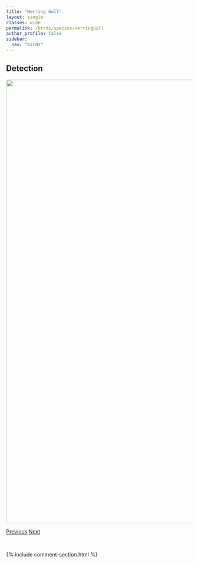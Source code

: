 ```yaml
---
title: "Herring Gull"
layout: single
classes: wide
permalink: /birds/species/HerringGull
author_profile: false
sidebar:
  nav: "birds"
---
```


<h2>Detection</h2>

<a href="https://drive.google.com/uc?export=view&id=12S6r_fFYKIWp10jIWv59xwuXuCCPN6h1">
<img src="https://drive.google.com/uc?export=view&id=12S6r_fFYKIWp10jIWv59xwuXuCCPN6h1" height = "1200" width = "800">
</a>

<a href="/birds/species/HairyWoodpecker/" class="pagination--pager" title="Hairy Woodpecker">Previous</a> <a href="/birds/species/HermitThrush/" class="pagination--pager" title="Hermit Thrush">Next</a>

<p>&nbsp;</p>

{% include comment-section.html %}
